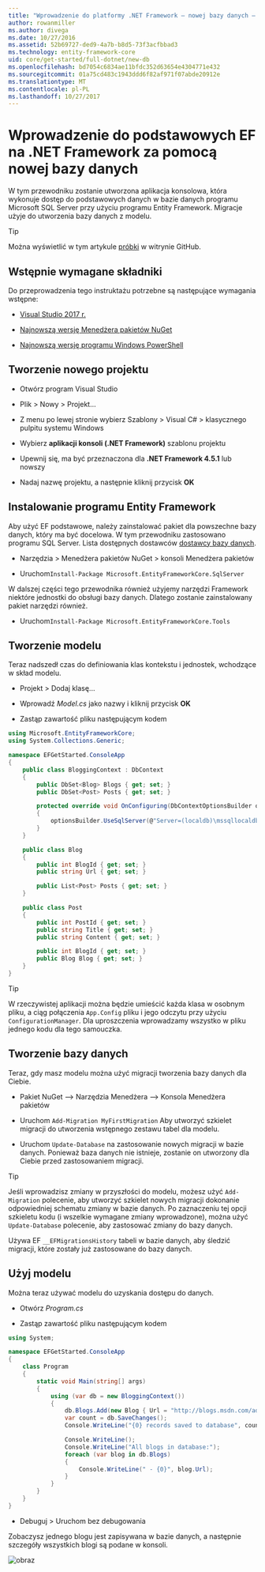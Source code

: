 ```yaml
---
title: "Wprowadzenie do platformy .NET Framework — nowej bazy danych — EF Core"
author: rowanmiller
ms.author: divega
ms.date: 10/27/2016
ms.assetid: 52b69727-ded9-4a7b-b8d5-73f3acfbbad3
ms.technology: entity-framework-core
uid: core/get-started/full-dotnet/new-db
ms.openlocfilehash: bd7054c6834ae11bfdc352d63654e4304771e432
ms.sourcegitcommit: 01a75cd483c1943ddd6f82af971f07abde20912e
ms.translationtype: MT
ms.contentlocale: pl-PL
ms.lasthandoff: 10/27/2017
---
```

# <a name="getting-started-with-ef-core-on-net-framework-with-a-new-database"></a>Wprowadzenie do podstawowych EF na .NET Framework za pomocą nowej bazy danych

W tym przewodniku zostanie utworzona aplikacja konsolowa, która wykonuje dostęp do podstawowych danych w bazie danych programu Microsoft SQL Server przy użyciu programu Entity Framework. Migracje użyje do utworzenia bazy danych z modelu.

> [!TIP]  
> Można wyświetlić w tym artykule [próbki](https://github.com/aspnet/EntityFramework.Docs/tree/master/samples/core/GetStarted/FullNet/ConsoleApp.NewDb) w witrynie GitHub.

## <a name="prerequisites"></a>Wstępnie wymagane składniki

Do przeprowadzenia tego instruktażu potrzebne są następujące wymagania wstępne:

* [Visual Studio 2017 r.](https://www.visualstudio.com/downloads/)

* [Najnowszą wersję Menedżera pakietów NuGet](https://dist.nuget.org/index.html)

* [Najnowszą wersję programu Windows PowerShell](https://docs.microsoft.com/powershell/scripting/setup/installing-windows-powershell)

## <a name="create-a-new-project"></a>Tworzenie nowego projektu

* Otwórz program Visual Studio

* Plik > Nowy > Projekt...

* Z menu po lewej stronie wybierz Szablony > Visual C# > klasycznego pulpitu systemu Windows

* Wybierz **aplikacji konsoli (.NET Framework)** szablonu projektu

* Upewnij się, ma być przeznaczona dla **.NET Framework 4.5.1** lub nowszy

* Nadaj nazwę projektu, a następnie kliknij przycisk **OK**

## <a name="install-entity-framework"></a>Instalowanie programu Entity Framework

Aby użyć EF podstawowe, należy zainstalować pakiet dla powszechne bazy danych, który ma być docelowa. W tym przewodniku zastosowano programu SQL Server. Lista dostępnych dostawców [dostawcy bazy danych](../../providers/index.md).

* Narzędzia > Menedżera pakietów NuGet > konsoli Menedżera pakietów

* Uruchom`Install-Package Microsoft.EntityFrameworkCore.SqlServer`

W dalszej części tego przewodnika również użyjemy narzędzi Framework niektóre jednostki do obsługi bazy danych. Dlatego zostanie zainstalowany pakiet narzędzi również.

* Uruchom`Install-Package Microsoft.EntityFrameworkCore.Tools`

## <a name="create-your-model"></a>Tworzenie modelu

Teraz nadszedł czas do definiowania klas kontekstu i jednostek, wchodzące w skład modelu.

* Projekt > Dodaj klasę...

* Wprowadź *Model.cs* jako nazwy i kliknij przycisk **OK**

* Zastąp zawartość pliku następującym kodem

<!-- [!code-csharp[Main](samples/core/GetStarted/FullNet/ConsoleApp.NewDb/Model.cs)] -->
``` csharp
using Microsoft.EntityFrameworkCore;
using System.Collections.Generic;

namespace EFGetStarted.ConsoleApp
{
    public class BloggingContext : DbContext
    {
        public DbSet<Blog> Blogs { get; set; }
        public DbSet<Post> Posts { get; set; }

        protected override void OnConfiguring(DbContextOptionsBuilder optionsBuilder)
        {
            optionsBuilder.UseSqlServer(@"Server=(localdb)\mssqllocaldb;Database=EFGetStarted.ConsoleApp.NewDb;Trusted_Connection=True;");
        }
    }

    public class Blog
    {
        public int BlogId { get; set; }
        public string Url { get; set; }

        public List<Post> Posts { get; set; }
    }

    public class Post
    {
        public int PostId { get; set; }
        public string Title { get; set; }
        public string Content { get; set; }

        public int BlogId { get; set; }
        public Blog Blog { get; set; }
    }
}
```

> [!TIP]  
> W rzeczywistej aplikacji można będzie umieścić każda klasa w osobnym pliku, a ciąg połączenia `App.Config` pliku i jego odczytu przy użyciu `ConfigurationManager`. Dla uproszczenia wprowadzamy wszystko w pliku jednego kodu dla tego samouczka.

## <a name="create-your-database"></a>Tworzenie bazy danych

Teraz, gdy masz modelu można użyć migracji tworzenia bazy danych dla Ciebie.

* Pakiet NuGet –> Narzędzia Menedżera –> Konsola Menedżera pakietów

* Uruchom `Add-Migration MyFirstMigration` Aby utworzyć szkielet migracji do utworzenia wstępnego zestawu tabel dla modelu.

* Uruchom `Update-Database` na zastosowanie nowych migracji w bazie danych. Ponieważ baza danych nie istnieje, zostanie on utworzony dla Ciebie przed zastosowaniem migracji.

> [!TIP]  
> Jeśli wprowadzisz zmiany w przyszłości do modelu, możesz użyć `Add-Migration` polecenie, aby utworzyć szkielet nowych migracji dokonanie odpowiedniej schematu zmiany w bazie danych. Po zaznaczeniu tej opcji szkieletu kodu (i wszelkie wymagane zmiany wprowadzone), można użyć `Update-Database` polecenie, aby zastosować zmiany do bazy danych.
>
>Używa EF `__EFMigrationsHistory` tabeli w bazie danych, aby śledzić migracji, które zostały już zastosowane do bazy danych.

## <a name="use-your-model"></a>Użyj modelu

Można teraz używać modelu do uzyskania dostępu do danych.

* Otwórz *Program.cs*

* Zastąp zawartość pliku następującym kodem

<!-- [!code-csharp[Main](samples/core/GetStarted/FullNet/ConsoleApp.NewDb/Program.cs)] -->
``` csharp
using System;

namespace EFGetStarted.ConsoleApp
{
    class Program
    {
        static void Main(string[] args)
        {
            using (var db = new BloggingContext())
            {
                db.Blogs.Add(new Blog { Url = "http://blogs.msdn.com/adonet" });
                var count = db.SaveChanges();
                Console.WriteLine("{0} records saved to database", count);

                Console.WriteLine();
                Console.WriteLine("All blogs in database:");
                foreach (var blog in db.Blogs)
                {
                    Console.WriteLine(" - {0}", blog.Url);
                }
            }
        }
    }
}
```

* Debuguj > Uruchom bez debugowania

Zobaczysz jednego blogu jest zapisywana w bazie danych, a następnie szczegóły wszystkich blogi są podane w konsoli.

![obraz](_static/output-new-db.png)
